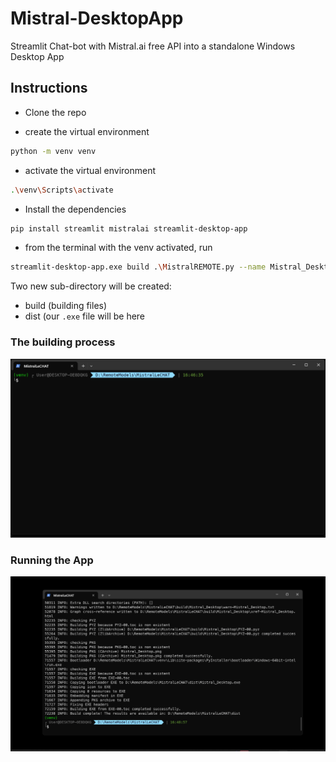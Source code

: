 # Mistral-DesktopApp
Streamlit Chat-bot with Mistral.ai free API into a standalone Windows Desktop App

## Instructions

- Clone the repo

- create the virtual environment
```bash
python -m venv venv
```
- activate the virtual environment
```bash
.\venv\Scripts\activate
```
- Install the dependencies
```bash
pip install streamlit mistralai streamlit-desktop-app
```
- from the terminal with the venv activated, run
```bash
streamlit-desktop-app.exe build .\MistralREMOTE.py --name Mistral_Desktop  --pyinstaller-options --onefile --collect-all streamlit --hidden-import mistralai --add-data user.png:. --add-data assistant.png:. -i .\assistant.ico --hidden-import PIL --add-data mistralai.png:. --add-data mistral-banner.png:.
```

Two new sub-directory will be created:
- build (building files)
- dist (our `.exe` file will be here


### The building process
<img src='https://github.com/fabiomatricardi/Mistral-DesktopApp/raw/main/st-DeskApp-create_SM.gif' width=950>

### Running the App
<img src='https://github.com/fabiomatricardi/Mistral-DesktopApp/raw/main/st-DeskApp-run.gif' width=950>
